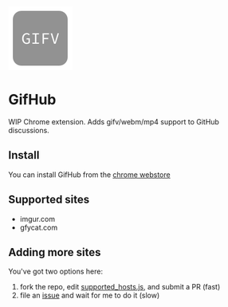 ![logo](icon.png)

# GifHub

WIP Chrome extension. Adds gifv/webm/mp4 support to GitHub discussions.

## Install

You can install GifHub from the [chrome webstore](https://chrome.google.com/webstore/detail/fhkpolfjdpomehpncaggcdmolefgkfei/)

## Supported sites
- imgur.com
- gfycat.com

## Adding more sites

You've got two options here:

1. fork the repo, edit [supported_hosts.js](supported_hosts.js), and submit a PR (fast)
2. file an [issue](https://github.com/qrohlf/GifHub/issues) and wait for me to do it (slow)
